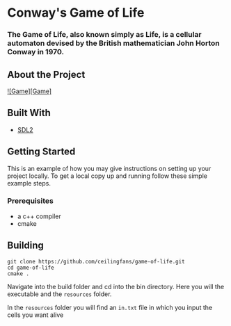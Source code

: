 # Conway's Game of Life
### The Game of Life, also known simply as Life, is a cellular automaton devised by the British mathematician John Horton Conway in 1970.

## About the Project
[![Game][Game]](https://github.com/ceilingfans/game-of-life/blob/main/img/game.png)

## Built With
* [SDL2](https://www.libsdl.org)

## Getting Started
This is an example of how you may give instructions on setting up your project locally.
To get a local copy up and running follow these simple example steps.

### Prerequisites
* a c++ compiler
* cmake

## Building
```shell
git clone https://github.com/ceilingfans/game-of-life.git
cd game-of-life
cmake .
```
Navigate into the build folder and cd into the bin directory.
Here you will the executable and the `resources` folder.

In the `resources` folder you will find an `in.txt` file in which you input the cells you want alive

